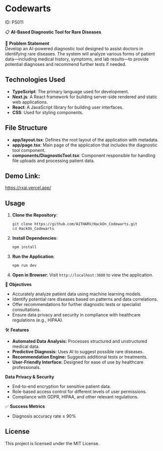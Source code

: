 # Codewarts

ID: PS011
 
📋 **AI-Based Diagnostic Tool for Rare Diseases**  

🚀 **Problem Statement**  
Develop an AI-powered diagnostic tool designed to assist doctors in identifying rare diseases. The system will analyze various forms of patient data—including medical history, symptoms, and lab results—to provide potential diagnoses and recommend further tests if needed.  


## Technologies Used

- **TypeScript**: The primary language used for development.
- **Next.js**: A React framework for building server-side rendered and static web applications.
- **React**: A JavaScript library for building user interfaces.
- **CSS**: Used for styling components.

## File Structure

- **app/layout.tsx**: Defines the root layout of the application with metadata.
- **app/page.tsx**: Main page of the application that includes the diagnostic tool component.
- **components/DiagnosticTool.tsx**: Component responsible for handling file uploads and processing patient data.

## Demo Link:
https://rxai.vercel.app/

## Usage

1. **Clone the Repository**:
    ```sh
    git clone https://github.com/A1THARV/HackOn_Codewarts.git
    cd HackOn_Codewarts
    ```

2. **Install Dependencies**:
    ```sh
    npm install
    ```

3. **Run the Application**:
    ```sh
    npm run dev
    ```

4. **Open in Browser**:
    Visit `http://localhost:3000` to view the application.


🎯 **Objectives**  
- Accurately analyze patient data using machine learning models.  
- Identify potential rare diseases based on patterns and data correlations.  
- Offer recommendations for further diagnostic tests or specialist consultations.  
- Ensure data privacy and security in compliance with healthcare regulations (e.g., HIPAA).  

🛠️ **Features**  
- **Automated Data Analysis:** Processes structured and unstructured medical data.  
- **Predictive Diagnosis:** Uses AI to suggest possible rare diseases.  
- **Recommendation Engine:** Suggests additional tests or treatments.  
- **User-Friendly Interface:** Designed for ease of use by healthcare professionals.  

 **Data Privacy & Security**  
- End-to-end encryption for sensitive patient data.  
- Role-based access control for different levels of user permissions.  
- Compliance with GDPR, HIPAA, and other relevant regulations.  

✅ **Success Metrics**  
- Diagnosis accuracy rate ≥ 90%  

## License

This project is licensed under the MIT License.
